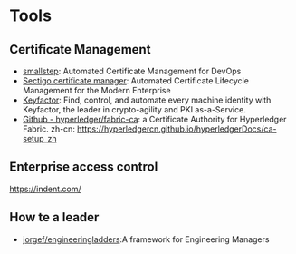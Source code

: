 # Tools

## Certificate Management

- [smallstep](https://smallstep.com/): Automated Certificate Management for
  DevOps
- [Sectigo certificate manager](https://sectigo.com/enterprise-solutions/certificate-manager):
  Automated Certificate Lifecycle Management for the Modern Enterprise
- [Keyfactor](https://www.keyfactor.com/): Find, control, and automate every
  machine identity with Keyfactor, the leader in crypto-agility and PKI
  as-a-Service.
- [Github - hyperledger/fabric-ca](https://github.com/hyperledger/fabric-ca): a
  Certificate Authority for Hyperledger Fabric. zh-cn:
  <https://hyperledgercn.github.io/hyperledgerDocs/ca-setup_zh>

## Enterprise access control

https://indent.com/

## How te a leader

- [jorgef/engineeringladders](https://github.com/jorgef/engineeringladders):A
  framework for Engineering Managers
